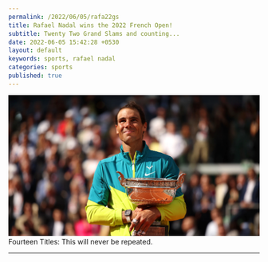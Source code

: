 ```yaml
---
permalink: /2022/06/05/rafa22gs
title: Rafael Nadal wins the 2022 French Open!
subtitle: Twenty Two Grand Slams and counting...
date: 2022-06-05 15:42:28 +0530
layout: default
keywords: sports, rafael nadal
categories: sports
published: true
---
```


<div class='figure'>
    <img src="/assets/images/220605.webp"/>
    <div class='caption'>
        <span class='caption-label'>Fourteen Titles: </span> This will never be repeated.
    </div>
</div>

---
